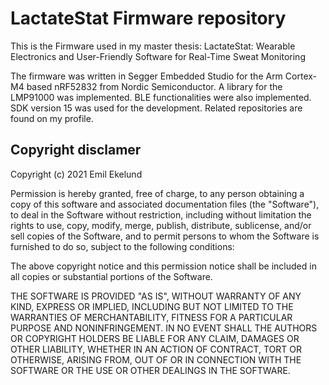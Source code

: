 # LactateStat Firmware repository

This is the Firmware used in my master thesis: LactateStat: Wearable Electronics and User-Friendly Software for Real-Time Sweat Monitoring

The firmware was written in Segger Embedded Studio for the Arm Cortex-M4 based nRF52832 from Nordic Semiconductor. A library for the LMP91000 was implemented. BLE functionalities were also implemented. SDK version 15 was used for the development. Related repositories are found on my profile.

## Copyright disclamer

Copyright (c) 2021 Emil Ekelund

Permission is hereby granted, free of charge, to any person obtaining a copy of this software and associated documentation files (the "Software"), to deal in the Software without restriction, including without limitation the rights to use, copy, modify, merge, publish, distribute, sublicense, and/or sell copies of the Software, and to permit persons to whom the Software is furnished to do so, subject to the following conditions:

The above copyright notice and this permission notice shall be included in all copies or substantial portions of the Software.

THE SOFTWARE IS PROVIDED "AS IS", WITHOUT WARRANTY OF ANY KIND, EXPRESS OR IMPLIED, INCLUDING BUT NOT LIMITED TO THE WARRANTIES OF MERCHANTABILITY, FITNESS FOR A PARTICULAR PURPOSE AND NONINFRINGEMENT. IN NO EVENT SHALL THE AUTHORS OR COPYRIGHT HOLDERS BE LIABLE FOR ANY CLAIM, DAMAGES OR OTHER LIABILITY, WHETHER IN AN ACTION OF CONTRACT, TORT OR OTHERWISE, ARISING FROM, OUT OF OR IN CONNECTION WITH THE SOFTWARE OR THE USE OR OTHER DEALINGS IN THE SOFTWARE.
